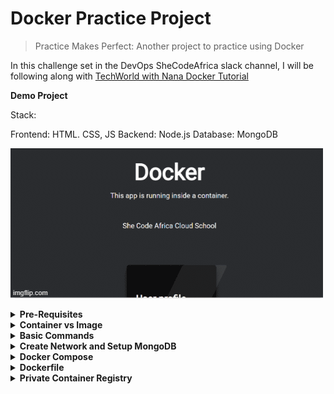 # Docker Practice Project

> Practice Makes Perfect: Another project to practice using Docker

In this challenge set in the DevOps SheCodeAfrica slack channel, I will be following along with [TechWorld with Nana Docker Tutorial](https://youtu.be/3c-iBn73dDE)

**Demo Project**

Stack:

Frontend: HTML. CSS, JS
Backend: Node.js
Database: MongoDB

![](./app/images/5q96wy.gif)

<details>
<summary><b>Pre-Requisites</b></summary><p>
Download and install Docker. I am on a Windows machine running Windows home. I used the following guide to help me: [Windows Subsystem for Linux Installation Guide for Windows 10](https://docs.microsoft.com/en-us/windows/wsl/install-win10). Once I had done that I was able to download [Docker Desktop for Windows](https://docs.docker.com/desktop/windows/install/#system-requirements-for-wsl-2-backend).

</p></details>

<details>
<summary><b>Container vs Image</b></summary><p>

- A container is the running environment for an image.

- You can have multiple containers running on your machine

- An image is made up of different layers

- Images have tags/versions. If you don't specify a version you get the latest version.

- All the artifacts on DockerHub are images.

</p></details>

<details>
<summary><b>Basic Commands</b></summary><p>

**docker pull** pulls image from repo to your machine

**docker ps** list running containers

**docker run** starts a new container from an image

**docker run -d** start container in detached mode, meaning output will be container ID, then container will stop running

**docker stop** stops container

**docker start** starts stopped container

**docker ps -a** lists running and stopped containers

**docker logs** get logs to help debug your container

**docker exec** runs a new command in a running container/ launch a Bash terminal within a container

[OFFICIAL DOCKER COMMANDS CHEATSHEET](https://docs.docker.com/engine/reference/commandline/docker/)

</p></details>

<details>
<summary><b>Create Network and Setup MongoDB</b></summary><p>

# commands

## create docker network

```
  docker network create mongo-network
```

## start mongodb

```
  docker run -d -p 27017:27017 -e MONGO_INITDB_ROOT_USERNAME=admin -e MONGO_INITDB_ROOT_PASSWORD=password --name mongodb --net mongo-network mongo
```

## start mongo-express

```
  docker run -d -p 8081:8081 -e ME_CONFIG_MONGODB_ADMINUSERNAME=admin -e ME_CONFIG_MONGODB_ADMINPASSWORD=password --net mongo-network --name mongo-express mongo-express
```

</p></details>

<details>
<summary><b>Docker Compose</b></summary><p>

# Start containers using docker compose

Create docker compose file. (see mongo-docker-compose.yaml)

Run the following command to start all the containers defined in the docker compose file:

```
  docker-compose -f mongo-docker-compose.yaml up
```

To stop the containers run:

```
  docker-compose -f mongo-docker-compose.yaml down
```

</p></details>

<details>
<summary><b>Dockerfile</b></summary><p>

**A Dockerfile is a blueprint for building images.**

## ANATOMY OF A DOCKERFILE

_FROM_ start by basing it on another image

Ours is a JavaScript app with Node backend so we will use Node inside our container.

```
 FROM node
```

We can configure environmental variables. This step is optional. It is better to define environmental variables in the docker-compose file though: they are easier to manage that way

```
  ENV MONGO_DB_USERNAME=admin
      MONGO_DBPWD=password
```

Can execute any Linux command. The following command creates a /home/app folder INSIDE the container.

```
  RUN mkdir -p /home/app
```

Copy current folder files to /home/app. The . refers to the current folder.

```
  COPY . /home/app
```

Start the app with the following command:

```
  CMD ["node" "server.js"]
```

**What is the difference between RUN and CMD?**

CMD is an entrypoint command and you can only have one CMD command per Dockerfile.

You can have multiple RUN commands.

To build an image using a Dockerfile, you have to give the image name and tag using "-t". You must also provide the location of the Dockerfile. In this case we're in the the same folder as the Dockerfile so the location is defined by a .

```
  docker build -t my-app:1.0 .
```

To make sure the image has been created run

```
  docker images
```

Whenever you change the Dockerfile, you have to rebuild the image.

To start the container based on the image we just built, run:

```
  docker run my-app:1.0
```

![](./images/images.jpg)

![](./images/desktop.jpg)

![](./images/run.jpg)

![](./images/desktop2.jpg)

</p></details>

<details>
<summary><b>Private Container Registry</b></summary><p>

1. Create private Docker repository on AWS - in the AWS console search for ECR (Elastic Container Registry), and click _Get Started_ . Under _Create Repository_ for the repo name, enter a name that is the same as your image. Click _Create Repository_. Each image should have it's own repo.

![](./images/aws1.jpg)

![](./images/aws2.jpg)

2. Push our image that we have created locally to ECR - inside the ECR dashboard, select the image, and click on _View Push Commands._ You always have to login to the private repo using

```
  docker login
```

AWS provides the docker login command, just copy and paste into your terminal. In order for this to work you need to have the AWS cli installed and credentials configured.

![](./images/aws3.jpg)

</p></details>
